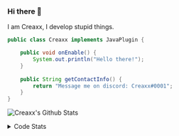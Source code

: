 ### Hi there 👋

I am Creaxx, I develop stupid things. 

```java
public class Creaxx implements JavaPlugin {

    public void onEnable() {
        System.out.println("Hello there!");
    }
    
    public String getContactInfo() {
        return "Message me on discord: Creaxx#0001";
    }
}
```

![Creaxx's Github Stats](https://github-readme-stats.vercel.app/api?username=CreaxxOG&show_icons=true&theme=dark&count_private=true)

<details>
  <summary>Code Stats</summary>

<!--START_SECTION:waka-->
![Code Time](http://img.shields.io/badge/Code%20Time-1%2C087%20hrs%2044%20mins-blue)

![Lines of code](https://img.shields.io/badge/From%20Hello%20World%20I%27ve%20Written-169%20lines%20of%20code-blue)

**🐱 My GitHub Data** 

> 🏆 158 Contributions in the Year 2023
 > 
> 📦 66.2 kB Used in GitHub's Storage 
 > 
> 🚫 Not Opted to Hire
 > 
> 📜 4 Public Repositories 
 > 
> 🔑 2 Private Repositories  
 > 
**I'm an Early 🐤** 

```text
🌞 Morning    53 commits     █░░░░░░░░░░░░░░░░░░░░░░░░   5.98% 
🌆 Daytime    455 commits    ████████████░░░░░░░░░░░░░   51.3% 
🌃 Evening    360 commits    ██████████░░░░░░░░░░░░░░░   40.59% 
🌙 Night      19 commits     ░░░░░░░░░░░░░░░░░░░░░░░░░   2.14%

```
📅 **I'm Most Productive on Saturday** 

```text
Monday       86 commits     ██░░░░░░░░░░░░░░░░░░░░░░░   9.7% 
Tuesday      108 commits    ███░░░░░░░░░░░░░░░░░░░░░░   12.18% 
Wednesday    87 commits     ██░░░░░░░░░░░░░░░░░░░░░░░   9.81% 
Thursday     130 commits    ███░░░░░░░░░░░░░░░░░░░░░░   14.66% 
Friday       107 commits    ███░░░░░░░░░░░░░░░░░░░░░░   12.06% 
Saturday     249 commits    ███████░░░░░░░░░░░░░░░░░░   28.07% 
Sunday       120 commits    ███░░░░░░░░░░░░░░░░░░░░░░   13.53%

```


📊 **This Week I Spent My Time On** 

```text
💬 Programming Languages: 
Java                     8 hrs 22 mins       ██████████████████████░░░   89.23% 
Kotlin                   43 mins             ██░░░░░░░░░░░░░░░░░░░░░░░   7.73% 
YAML                     9 mins              ░░░░░░░░░░░░░░░░░░░░░░░░░   1.63% 
XML                      5 mins              ░░░░░░░░░░░░░░░░░░░░░░░░░   0.95% 
Markdown                 1 min               ░░░░░░░░░░░░░░░░░░░░░░░░░   0.24%

🔥 Editors: 
IntelliJ                 9 hrs 23 mins       █████████████████████████   100.0%

```

**I Mostly Code in Java** 

```text
Java                     13 repos            ████████████████░░░░░░░░░   65.0% 
Kotlin                   6 repos             ███████░░░░░░░░░░░░░░░░░░   30.0% 
EJS                      1 repo              █░░░░░░░░░░░░░░░░░░░░░░░░   5.0%

```



 Last Updated on 14/01/2023 18:24:32 UTC
<!--END_SECTION:waka-->
</details>
